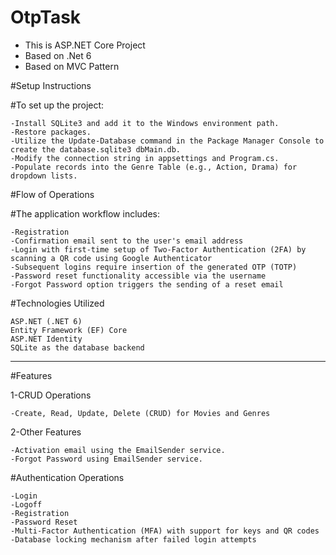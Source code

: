 # OtpTask
- This is ASP.NET Core Project
- Based on .Net 6
- Based on MVC Pattern


#Setup Instructions

#To set up the project:

    -Install SQLite3 and add it to the Windows environment path.
    -Restore packages.
    -Utilize the Update-Database command in the Package Manager Console to create the database.sqlite3 dbMain.db.
    -Modify the connection string in appsettings and Program.cs.
    -Populate records into the Genre Table (e.g., Action, Drama) for dropdown lists.

#Flow of Operations

#The application workflow includes:

    -Registration
    -Confirmation email sent to the user's email address
    -Login with first-time setup of Two-Factor Authentication (2FA) by scanning a QR code using Google Authenticator
    -Subsequent logins require insertion of the generated OTP (TOTP)
    -Password reset functionality accessible via the username
    -Forgot Password option triggers the sending of a reset email 

#Technologies Utilized

    ASP.NET (.NET 6)
    Entity Framework (EF) Core
    ASP.NET Identity
    SQLite as the database backend

---------------------------
#Features

1-CRUD Operations

    -Create, Read, Update, Delete (CRUD) for Movies and Genres

2-Other Features

    -Activation email using the EmailSender service.
    -Forgot Password using EmailSender service.

#Authentication Operations

    -Login
    -Logoff
    -Registration
    -Password Reset
    -Multi-Factor Authentication (MFA) with support for keys and QR codes
    -Database locking mechanism after failed login attempts
